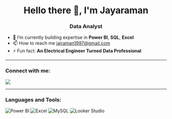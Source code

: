 <h1 align="center">Hello there 👋, I'm Jayaraman </h1>
<h3 align="center">Data Analyst</h3>

- 🌱 I’m currently building expertise in **Power BI**, **SQL**, **Excel**
- 📫 How to reach me [jairaman1997@gmail.com](mailto:jairaman1997@gmail.com)
- ⚡ Fun fact: **An Electrical Engineer Turned Data Professional**

---

### Connect with me:
<a href="https://linkedin.com/in/jayaraman-s-1ba174117" target="_blank">
    <img src="https://img.icons8.com/color/48/000000/linkedin.png"/>
</a>

---

### Languages and Tools:
<p>
    <img src="https://img.icons8.com/color/48/000000/power-bi.png" alt="Power BI"/>
    <img src="https://img.icons8.com/color/48/000000/microsoft-excel-2019.png" alt="Excel"/>
    <img src="https://img.icons8.com/color/48/000000/mysql-logo.png" alt="MySQL"/>
    <img src="https://img.icons8.com/color/48/000000/google-data-studio.png" alt="Looker Studio"/>
</p>
